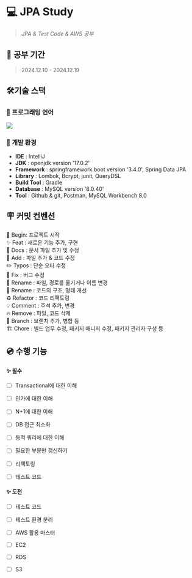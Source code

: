 # 💻 JPA Study

>_JPA & Test Code & AWS 공부_

## 🚀 공부 기간

> 2024.12.10 - 2024.12.19

## 🛠️기술 스택

### 🌱 프로그래밍 언어

<img src="https://img.shields.io/badge/java-007396?style=for-the-badge&logo=java&logoColor=white">

### 🌱 개발 환경

- **IDE** : IntelliJ
- **JDK** : openjdk version '17.0.2'
- **Framework** : springframework.boot version '3.4.0', Spring Data JPA
- **Library** : Lombok, Bcrypt, junit, QueryDSL
- **Build Tool** : Gradle
- **Database** : MySQL version '8.0.40'
- **Tool** : Github & git, Postman, MySQL Workbench 8.0

## 🪧 커밋 컨벤션

🎉 Begin: 프로젝트 시작 <br>
✨ Feat : 새로운 기능 추가, 구현<br>
📝 Docs : 문서 파일 추가 및 수정<br>
🔧 Add :  파일 추가 & 코드 수정<br>
✏️ Typos : 단순 오타 수정<br>
🐛 Fix : 버그 수정<br>
🚚 Rename : 파일, 경로를 옮기거나 이름 변경<br>
🎨 Rename : 코드의 구조, 형태 개선<br>
♻️ Refactor : 코드 리팩토링<br>
💡 Comment : 주석 추가, 변경<br>
🔥 Remove : 파일, 코드 삭제<br>
🔀 Branch : 브랜치 추가, 병합 등<br>
🏗️ Chore : 빌드 업무 수정, 패키지 매니저 수정, 패키지 관리자 구성 등

## 💿 수행 기능

#### **✨ 필수**

- [ ] Transactional에 대한 이해 

-[ ] 인가에 대한 이해

-[ ] N+1에 대한 이해

-[ ] DB 접근 최소화

-[ ] 동적 쿼리에 대한 이해

-[ ] 필요한 부분만 갱신하기

-[ ] 리팩토링

-[ ] 테스트 코드


#### **✨ 도전**

-[ ] 테스트 코드

-[ ] 테스트 환경 분리

-[ ] AWS 활용 마스터

-[ ] EC2

-[ ] RDS

-[ ] S3
